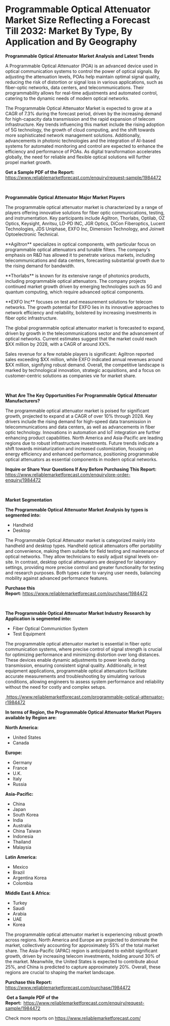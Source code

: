 <p><h1>Programmable Optical Attenuator Market Size Reflecting a Forecast Till 2032: Market By Type, By Application and By Geography</h1></p><p><strong>Programmable Optical Attenuator Market Analysis and Latest Trends</strong></p>
<p><p>A Programmable Optical Attenuator (POA) is an advanced device used in optical communication systems to control the power of optical signals. By adjusting the attenuation levels, POAs help maintain optimal signal quality, reducing the risk of distortion or signal loss in various applications, such as fiber-optic networks, data centers, and telecommunications. Their programmability allows for real-time adjustments and automated control, catering to the dynamic needs of modern optical networks.</p><p>The Programmable Optical Attenuator Market is expected to grow at a CAGR of 7.3% during the forecast period, driven by the increasing demand for high-capacity data transmission and the rapid expansion of telecom infrastructure. Key trends influencing this market include the rising adoption of 5G technology, the growth of cloud computing, and the shift towards more sophisticated network management solutions. Additionally, advancements in photonic technologies and the integration of AI-based systems for automated monitoring and control are expected to enhance the efficiency and performance of POAs. As digital transformation accelerates globally, the need for reliable and flexible optical solutions will further propel market growth.</p></p>
<p><strong>Get a Sample PDF of the Report:&nbsp;</strong> <a href="https://www.reliablemarketforecast.com/enquiry/request-sample/1984472?utm_campaign=3491&utm_medium=2&utm_source=Github&utm_content=ia&utm_term=10042025&utm_id=programmable-optical-attenuator">https://www.reliablemarketforecast.com/enquiry/request-sample/1984472</a></p>
<p>&nbsp;</p>
<p><strong>Programmable Optical Attenuator Major Market Players</strong></p>
<p><p>The programmable optical attenuator market is characterized by a range of players offering innovative solutions for fiber optic communications, testing, and instrumentation. Key participants include Agiltron, Thorlabs, Optilab, OZ Optics, Keysight, Anritsu, LD-PD INC, JGR Optics, DiCon Fiberoptics, Lucent Technologies, JDS Uniphase, EXFO Inc, Dimension Technology, and Joinwit Optoelectronic Technical.</p><p>**Agiltron** specializes in optical components, with particular focus on programmable optical attenuators and tunable filters. The company's emphasis on R&D has allowed it to penetrate various markets, including telecommunications and data centers, forecasting substantial growth due to the rising demand for bandwidth.</p><p>**Thorlabs** is known for its extensive range of photonics products, including programmable optical attenuators. The company projects continued market growth driven by emerging technologies such as 5G and quantum computing, which require advanced optical components.</p><p>**EXFO Inc** focuses on test and measurement solutions for telecom networks. The growth potential for EXFO lies in its innovative approaches to network efficiency and reliability, bolstered by increasing investments in fiber optic infrastructure.</p><p>The global programmable optical attenuator market is forecasted to expand, driven by growth in the telecommunications sector and the advancement of optical networks. Current estimates suggest that the market could reach $XX million by 2028, with a CAGR of around XX%.</p><p>Sales revenue for a few notable players is significant: Agiltron reported sales exceeding $XX million, while EXFO indicated annual revenues around $XX million, signifying robust demand. Overall, the competitive landscape is marked by technological innovation, strategic acquisitions, and a focus on customer-centric solutions as companies vie for market share.</p></p>
<p>&nbsp;</p>
<p><strong>What Are The Key Opportunities For Programmable Optical Attenuator Manufacturers?</strong></p>
<p><p>The programmable optical attenuator market is poised for significant growth, projected to expand at a CAGR of over 10% through 2028. Key drivers include the rising demand for high-speed data transmission in telecommunications and data centers, as well as advancements in fiber optic technology. Innovations in automation and IoT integration are further enhancing product capabilities. North America and Asia-Pacific are leading regions due to robust infrastructure investments. Future trends indicate a shift towards miniaturization and increased customization, focusing on energy efficiency and enhanced performance, positioning programmable optical attenuators as essential components in modern optical networks.</p></p>
<p><strong>Inquire or Share Your Questions If Any Before Purchasing This Report:</strong> <a href="https://www.reliablemarketforecast.com/enquiry/pre-order-enquiry/1984472?utm_campaign=3491&utm_medium=2&utm_source=Github&utm_content=ia&utm_term=10042025&utm_id=programmable-optical-attenuator">https://www.reliablemarketforecast.com/enquiry/pre-order-enquiry/1984472</a></p>
<p>&nbsp;</p>
<p><strong>Market Segmentation</strong></p>
<p><strong>The Programmable Optical Attenuator Market Analysis by types is segmented into:</strong></p>
<p><ul><li>Handheld</li><li>Desktop</li></ul></p>
<p><p>The Programmable Optical Attenuator market is categorized mainly into handheld and desktop types. Handheld optical attenuators offer portability and convenience, making them suitable for field testing and maintenance of optical networks. They allow technicians to easily adjust signal levels on-site. In contrast, desktop optical attenuators are designed for laboratory settings, providing more precise control and greater functionality for testing and research purposes. Both types cater to varying user needs, balancing mobility against advanced performance features.</p></p>
<p><strong>Purchase this Report:&nbsp;</strong><a href="https://www.reliablemarketforecast.com/purchase/1984472?utm_campaign=3491&utm_medium=2&utm_source=Github&utm_content=ia&utm_term=10042025&utm_id=programmable-optical-attenuator">https://www.reliablemarketforecast.com/purchase/1984472</a></p>
<p>&nbsp;</p>
<p><strong>The Programmable Optical Attenuator Market Industry Research by Application is segmented into:</strong></p>
<p><ul><li>Fiber Optical Communiction System</li><li>Test Equipment</li></ul></p>
<p><p>The programmable optical attenuator market is essential in fiber optic communication systems, where precise control of signal strength is crucial for optimizing performance and minimizing distortion over long distances. These devices enable dynamic adjustments to power levels during transmission, ensuring consistent signal quality. Additionally, in test equipment applications, programmable optical attenuators facilitate accurate measurements and troubleshooting by simulating various conditions, allowing engineers to assess system performance and reliability without the need for costly and complex setups.</p></p>
<p><a href="https://www.reliablemarketforecast.com/programmable-optical-attenuator-r1984472?utm_campaign=3491&utm_medium=2&utm_source=Github&utm_content=ia&utm_term=10042025&utm_id=programmable-optical-attenuator">&nbsp;https://www.reliablemarketforecast.com/programmable-optical-attenuator-r1984472</a></p>
<p><strong>In terms of Region, the Programmable Optical Attenuator Market Players available by Region are:</strong></p>
<p>
    <p> <strong> North America: </strong>
        <ul>
            <li>United States</li>
            <li>Canada</li>
        </ul>
        </p> 
    <p> <strong> Europe: </strong>
        <ul>
            <li>Germany</li>
            <li>France</li>
            <li>U.K.</li>
            <li>Italy</li>
            <li>Russia</li>
        </ul>
        </p> 
    <p> <strong> Asia-Pacific: </strong>
        <ul>
            <li>China</li>
            <li>Japan</li>
            <li>South Korea</li>
            <li>India</li>
            <li>Australia</li>
            <li>China Taiwan</li>
            <li>Indonesia</li>
            <li>Thailand</li>
            <li>Malaysia</li>
        </ul>
        </p> 
    <p> <strong> Latin America: </strong>
        <ul>
            <li>Mexico</li>
            <li>Brazil</li>
            <li>Argentina Korea</li>
            <li>Colombia</li>
        </ul>
        </p> 
    <p> <strong> Middle East & Africa: </strong>
        <ul>
            <li>Turkey</li>
            <li>Saudi</li>
            <li>Arabia</li>
            <li>UAE</li>
            <li>Korea</li>
        </ul>
    </p>
    </p>
<p><p>The programmable optical attenuator market is experiencing robust growth across regions. North America and Europe are projected to dominate the market, collectively accounting for approximately 55% of the total market share. The Asia-Pacific (APAC) region is anticipated to exhibit significant growth, driven by increasing telecom investments, holding around 30% of the market. Meanwhile, the United States is expected to contribute about 25%, and China is predicted to capture approximately 20%. Overall, these regions are crucial to shaping the market landscape.</p></p>
<p><strong>Purchase this Report: </strong><a href="https://www.reliablemarketforecast.com/purchase/1984472?utm_campaign=3491&utm_medium=2&utm_source=Github&utm_content=ia&utm_term=10042025&utm_id=programmable-optical-attenuator">https://www.reliablemarketforecast.com/purchase/1984472</a></p>
<p>&nbsp;<strong>Get a Sample PDF of the Report:&nbsp;&nbsp;</strong><a href="https://www.reliablemarketforecast.com/enquiry/request-sample/1984472?utm_campaign=3491&utm_medium=2&utm_source=Github&utm_content=ia&utm_term=10042025&utm_id=programmable-optical-attenuator">https://www.reliablemarketforecast.com/enquiry/request-sample/1984472</a></p>
<p><strong></strong></p>
<p>Check more reports on <a href="https://www.reliablemarketforecast.com/?utm_campaign=3491&utm_medium=2&utm_source=Github&utm_content=ia&utm_term=10042025&utm_id=programmable-optical-attenuator">https://www.reliablemarketforecast.com/</a></p>